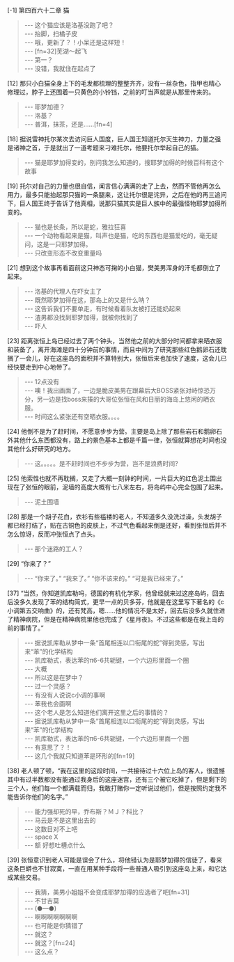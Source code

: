 
[-1] 第四百六十二章 猫
>--- 这个猫应该是洛基没跑了吧？<br>
>--- 抬脚，扫橘子皮<br>
>--- 哦，更新了？！小呆还是这样短！<br>
>--- [fn=32]芜湖～起飞<br>
>--- 第一？<br>
>--- 没错，我就住在起点了<br>

[12] 那只小白猫全身上下的毛发都梳理的整整齐齐，没有一丝杂色，指甲也精心修理过，脖子上还围着一只黄色的小铃铛，之前的叮当声就是从那里传来的。
>--- 耶梦加德？<br>
>--- 洛基？<br>
>--- 普洱，抹茶，还是……[fn=4]<br>

[18] 据说雷神托尔某次去访问巨人国度，巨人国王知道托尔天生神力，力量之强是诸神之首，于是就出了一道考题来刁难托尔，他要托尔举起自己的猫。
>--- 猫是耶梦加得变的，别问我怎么知道的，搜耶梦加得的时候百科有这个故事<br>

[19] 托尔对自己的力量也很自信，闻言信心满满的走了上去，然而不管他再怎么用力，最多只能抬起那只猫的一条腿来，这让托尔很是诧异，之后在他的再三追问下，巨人国王终于告诉了他真相，说那只猫其实是巨人族中的最强怪物耶梦加得所变的。
>--- 猫也是长条，所以是蛇，雅拉狂喜<br>
>--- 一个动物看起来是猫，叫声也是猫，吃的东西也是猫爱吃的，毫无疑问，这是一只耶梦加得。<br>
>--- 只改变形态不改变重量吗<br>

[21] 想到这个故事再看面前这只神态可掬的小白猫，樊美男浑身的汗毛都倒立了起来。
>--- 洛基的代理人在吓女主了<br>
>--- 既然耶梦加得在这，那岛上的又是什么呐？<br>
>--- 这告诉我们不要单走，有时候看着队友被打还能奶起来<br>
>--- 渣男都没找到耶梦加得，就被你找到了<br>
>--- 吓人<br>

[23] 距离张恒上岛已经过去了两个钟头，当然他之前的大部分时间都拿来晒衣服和装备了，离开海滩是四十分钟前的事情，而且中间为了研究那些红色鹅卵石还耽搁了一会儿，好在这座岛的面积并不算特别大，张恒后来也加快了速度，这会儿已经快要走到中心地带了。
>--- 12点没有<br>
>--- 噢！我出画面了，一边是脆皮美男在跟幕后大BOSS紧张对峙惊恐万分，另一边是找boss来揍的大哥位张恒在风和日丽的海岛上悠闲的晒衣服。<br>
>--- 时间这么紧张还有空晒衣服。。。。<br>

[24] 他倒不是为了赶时间，不愿意步步为营。主要是岛上除了那些岩石和鹅卵石外其他什么东西都没有，路上的景色基本上都是千篇一律，张恒就算想花时间也没其他什么好研究的地方。
>--- 这。。。。。是不赶时间也不步步为营，岂不是浪费时间?<br>

[25] 他索性也就不再耽搁，又走了大概一刻钟的时间，一片巨大的红色泥土围出现在了张恒的眼前，泥墙的高度大概有七八米左右，将岛屿中心完全包围了起来。
>--- 泥土围墙<br>

[28] 那是一个胡子花白，衣衫有些褴褛的老人，不知道多久没洗过澡，头发胡子都已经打结了，贴在古铜色的皮肤上，不过气色看起来倒是还好，看到张恒后并不怎么惊讶，反而冲张恒点了点头。
>--- 那个迷路的工人？<br>

[29] “你来了？”
>--- “你来了。”
“我来了。”
“你不该来的。”
“可是我已经来了。”<br>

[37] “当然，你知道凯库勒吗，德国的有机化学家，他曾经就来过这座岛屿，回去后没多久发现了苯的结构简式，更早一点的贝多芬，他就是在这里写下著名的《c小调第五交响曲》的，还有梵高，嗯……他的情况不是太好，回去后没多久就住进了精神病院，但是在精神病院里他也完成了《星月夜》。不过这些都是在我上岛的前的事情了。”
>--- 据说凯库勒从梦中一条“首尾相连以口衔尾的蛇”得到灵感，写出来“苯”的化学结构<br>
>--- 凯库勒式，表达苯的π6-6共轭键，一个六边形里面一个圈<br>
>--- 大概<br>
>--- 所以这是在梦中？<br>
>--- 过一个灵感？<br>
>--- 有没有人说说c小调的事啊<br>
>--- 苯我也会画啊<br>
>--- 这个老人是怎么知道他们离开这里之后的事情的？<br>
>--- 据说凯库勒从梦中一条“首尾相连以口衔尾的蛇”得到灵感，写出来“苯”的化学结构<br>
>--- 凯库勒式，表达苯的π6-6共轭键，一个六边形里面一个圈<br>
>--- 有意思了？！<br>
>--- 这几个我就只知道苯是环形的[fn=19]<br>

[38] 老人顿了顿，“我在这里的这段时间，一共接待过十六位上岛的客人，很遗憾其中有过半数都没有能通过我身后的这座迷宫，还有三个被它吃掉了，但是剩下的三个人，他们每一个都满载而归，我敢打赌你一定听说过他们，但是按照约定我不能告诉你他们的名字。”
>--- 能力强却死的早，乔布斯？ＭＪ？科比？<br>
>--- 马云是不是这里出去的<br>
>--- 这数目对不上吧<br>
>--- space X<br>
>--- 额 好想吐槽点什么<br>

[39] 张恒意识到老人可能是误会了什么，将他错认为是耶梦加得的信徒了，看来这条巨蟒也不甘寂寞，一直在用某种手段将一些普通人吸引到这座岛上来，和它达成某些交易。
>--- 我猜，美男小姐姐不会变成耶梦加得的应选者了吧[fn=31]<br>
>--- 不甘吉莫<br>
>--- (●—●)<br>
>--- 啊啊啊啊啊啊啊<br>
>--- 也可能是你猜错了<br>
>--- 就这？<br>
>--- 就这？[fn=24]<br>
>--- 这么点？<br>
